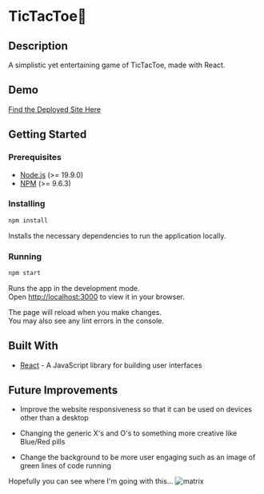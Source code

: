 # TicTacToe🦶

## Description

A simplistic yet entertaining game of TicTacToe, made with React.

## Demo

[Find the Deployed Site Here](https://tictactoe-jylu.onrender.com/)
## Getting Started

### Prerequisites

- [Node.js](https://nodejs.org/en/) (>= 19.9.0)
- [NPM](https://docs.npmjs.com/cli/v9/commands/npm-install) (>= 9.6.3)

### Installing

```bash
npm install
```

Installs the necessary dependencies to run the application locally.

### Running

```bash
npm start
```

Runs the app in the development mode.\
Open [http://localhost:3000](http://localhost:3000) to view it in your browser.

The page will reload when you make changes.\
You may also see any lint errors in the console.


## Built With

- [React](https://reactjs.org/) - A JavaScript library for building user interfaces


## Future Improvements

- Improve the website responsiveness so that it can be used on devices other than a desktop

- Changing the generic X's and O's to something more creative like Blue/Red pills

- Change the background to be more user engaging such as an image of green lines of code running

Hopefully you can see where I'm going with this...
<img src="https://static1.colliderimages.com/wordpress/wp-content/uploads/2023/05/the-matrix-code-keanu-reeves.jpeg" alt="matrix">
